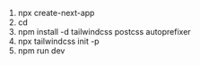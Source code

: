 1. npx create-next-app
2. cd
3. npm install -d tailwindcss postcss autoprefixer
4. npx tailwindcss init -p
5. npm run dev